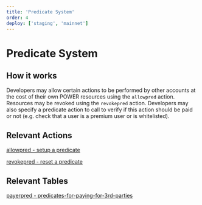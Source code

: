 ```yaml
---
title: 'Predicate System'
order: 4
deploy: ['staging', 'mainnet']
---
```


# Predicate System

## How it works

Developers may allow certain actions to be performed by other accounts at the cost of their own POWER resources using the `allowpred` action. Resources may be revoked using the `revokepred` action. Developers may also specify a predicate action to call to verify if this action should be paid or not (e.g. check that a user is a premium user or is whitelisted).

## Relevant Actions

[allowpred - setup a predicate](./system-actions/allowpred.html)

[revokepred - reset a predicate](./system-actions/revokepred.html)

## Relevant Tables

[payerpred - predicates-for-paying-for-3rd-parties](./data-structures-overview.html#payerpred-predicates-for-paying-for-3rd-parties)
